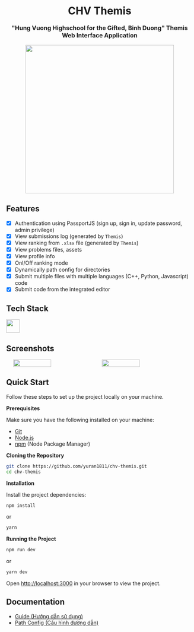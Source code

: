 <h1 align="center">CHV Themis</h1>
<p align="center" style="font-size:16px"><strong>"Hung Vuong Highschool for the Gifted, Binh Duong" Themis Web Interface Application </strong></p>
<p align="center">  
  <img src="https://raw.githubusercontent.com/catppuccin/catppuccin/main/assets/palette/macchiato.png" width="400" />
</p>

## Features

- [x] Authentication using PassportJS (sign up, sign in, update password, admin privilege)
- [x] View submissions log (generated by `Themis`)
- [x] View ranking from `.xlsx` file (generated by `Themis`)
- [x] View problems files, assets
- [x] View profile info
- [x] Onl/Off ranking mode
- [x] Dynamically path config for directories
- [x] Submit multiple files with multiple languages (C++, Python, Javascript) code
- [x] Submit code from the integrated editor

## Tech Stack

<img src="https://skill-icons-livid.vercel.app/icons?i=js,tailwind,express,sqlite&gap=60" height="36" />

## Screenshots

<div style="display:flex;gap:12px;justify-content:center">
	<img src="" style="width:45%;max-width:380px">
	<img src="" style="width:45%;max-width:380px">
</div>

## Quick Start

Follow these steps to set up the project locally on your machine.

**Prerequisites**

Make sure you have the following installed on your machine:

- [Git](https://git-scm.com/)
- [Node.js](https://nodejs.org/en)
- [npm](https://www.npmjs.com/) (Node Package Manager)

**Cloning the Repository**

```bash
git clone https://github.com/yuran1811/chv-themis.git
cd chv-themis
```

**Installation**

Install the project dependencies:

```bash
npm install
```

or

```bash
yarn
```

**Running the Project**

```bash
npm run dev
```

or

```bash
yarn dev
```

Open [http://localhost:3000](http://localhost:3000) in your browser to view the project.

## Documentation

- [Guide (Hướng dẫn sử dụng)](md/guide.md)
- [Path Config (Cấu hình đường dẫn)](md/path-config.md)
